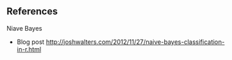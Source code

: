 ## References

Niave Bayes

* Blog post http://joshwalters.com/2012/11/27/naive-bayes-classification-in-r.html
